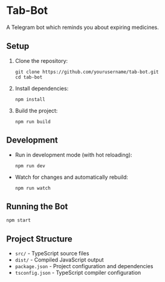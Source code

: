 # Tab-Bot

A Telegram bot which reminds you about expiring medicines.

## Setup

1. Clone the repository:

   ```
   git clone https://github.com/yourusername/tab-bot.git
   cd tab-bot
   ```

2. Install dependencies:

   ```
   npm install
   ```

3. Build the project:
   ```
   npm run build
   ```

## Development

- Run in development mode (with hot reloading):

  ```
  npm run dev
  ```

- Watch for changes and automatically rebuild:
  ```
  npm run watch
  ```

## Running the Bot

```
npm start
```

## Project Structure

- `src/` - TypeScript source files
- `dist/` - Compiled JavaScript output
- `package.json` - Project configuration and dependencies
- `tsconfig.json` - TypeScript compiler configuration
